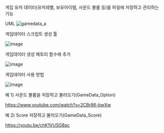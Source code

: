 게임 유저 데이터(유저레벨, 보유아이템, 사운드 볼륨 등)를 파일에 저장하고 관리하는 기능

UML
![gamedata_a](https://github.com/wyuurla/Unity-GameData/assets/37171461/30de32b6-a5ba-4858-8143-7c145b7710a6)

게임데이터 스크립트 생성 툴

![image](https://github.com/wyuurla/Unity-GameData/assets/37171461/eb7bc81e-e1e6-4791-8898-0c624649557e)

게임데이터 생성 패토리 함수에 추가

![image](https://github.com/wyuurla/Unity-GameData/assets/37171461/38271d7f-fee2-4f7a-91f6-88584685c9c5)

게임데이터 사용 방법

![image](https://github.com/wyuurla/Unity-GameData/assets/37171461/56b547bc-f5c3-4008-9d55-0c56f1a23f55)


예 1) 사운드 볼륨을 저장하고 불러오기(GameData_Option)

https://www.youtube.com/watch?v=2CBr86-bwXw

예 2) Score 저장하고 불러오기(GameData_Score)

https://youtu.be/chK1VUSG8qc
